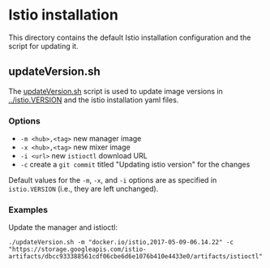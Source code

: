 # Istio installation

This directory contains the default Istio installation configuration and
the script for updating it.
 
## updateVersion.sh

The [updateVersion.sh](updateVersion.sh) script is used to update image versions in
[../istio.VERSION](../istio.VERSION) and the istio installation yaml files.

### Options

* `-m <hub>,<tag>` new manager image
* `-x <hub>,<tag>` new mixer image
* `-i <url>` new `istioctl` download URL
* `-c` create a `git commit` titled "Updating istio version" for the changes

Default values for the `-m`, `-x`, and `-i` options are as specified in `istio.VERSION`
(i.e., they are left unchanged).

### Examples

Update the manager and istioctl:

```
./updateVersion.sh -m "docker.io/istio,2017-05-09-06.14.22" -c "https://storage.googleapis.com/istio-artifacts/dbcc933388561cdf06cbe6d6e1076b410e4433e0/artifacts/istioctl"
```
